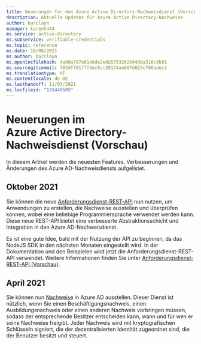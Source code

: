 ```yaml
---
title: Neuerungen für den Azure Active Directory-Nachweisdienst (Vorschau)
description: Aktuelle Updates für Azure Active Directory-Nachweise
author: barclayn
manager: karenh444
ms.service: active-directory
ms.subservice: verifiable-credentials
ms.topic: reference
ms.date: 10/08/2021
ms.author: barclayn
ms.openlocfilehash: 4a00a787e61e6de2eda5753262b94d8a316c9b01
ms.sourcegitcommit: 702df701fff4ec6cc39134aa607d023c766adec3
ms.translationtype: HT
ms.contentlocale: de-DE
ms.lasthandoff: 11/03/2021
ms.locfileid: "131440505"
---
```

# <a name="whats-new-in-azure-active-directory-verifiable-credentials-preview"></a>Neuerungen im Azure Active Directory-Nachweisdienst (Vorschau)

In diesem Artikel werden die neuesten Features, Verbesserungen und Änderungen des Azure AD-Nachweisdiensts aufgelistet.

## <a name="october-2021"></a>Oktober 2021

Sie können die neue [Anforderungsdienst-REST-API](get-started-request-api.md) nun nutzen, um Anwendungen zu erstellen, die Nachweise ausstellen und überprüfen können, wobei eine beliebige Programmiersprache verwendet werden kann. Diese neue REST-API bietet eine verbesserte Abstraktionsschicht und Integration in den Azure AD-Nachweisdienst.

Es ist eine gute Idee, bald mit der Nutzung der API zu beginnen, da das NodeJS SDK in den nächsten Monaten eingestellt wird. In der Dokumentation und den Beispielen wird jetzt die Anforderungsdienst-REST-API verwendet. Weitere Informationen finden Sie unter [Anforderungsdienst-REST-API (Vorschau)](get-started-request-api.md).

## <a name="april-2021"></a>April 2021

Sie können nun [Nachweise](decentralized-identifier-overview.md) in Azure AD ausstellen. Dieser Dienst ist nützlich, wenn Sie einen Beschäftigungsnachweis, einen Ausbildungsnachweis oder einen anderen Nachweis vorbringen müssen, sodass der entsprechende Besitzer entscheiden kann, wann und für wen er seine Nachweise freigibt. Jeder Nachweis wird mit kryptografischen Schlüsseln signiert, die der dezentralisierten Identität zugeordnet sind, die der Benutzer besitzt und steuert.
